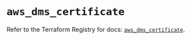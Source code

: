 # `aws_dms_certificate`

Refer to the Terraform Registry for docs: [`aws_dms_certificate`](https://registry.terraform.io/providers/hashicorp/aws/6.13.0/docs/resources/dms_certificate).
